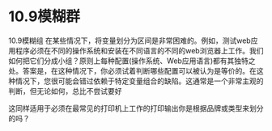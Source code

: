 # 10.9模糊群

10.9模糊组
在某些情况下，将变量划分为区间是非常困难的。例如，测试web应用程序必须在不同的操作系统和安装在不同语言的不同的web浏览器上工作。我们如何把它们分成小组？原则上每种配置(操作系统、Web应用语言)都有其独特之处。答案是，在这种情况下，你必须试着判断哪些配置可以被认为是等价的。在这种情况下，您很可能会错过依赖于特定变量组合的缺陷。这通常是一个非常主观的判断，但无论如何，总比不尝试要好

这同样适用于必须在最常见的打印机上工作的打印输出你是根据品牌或类型来划分的吗？

